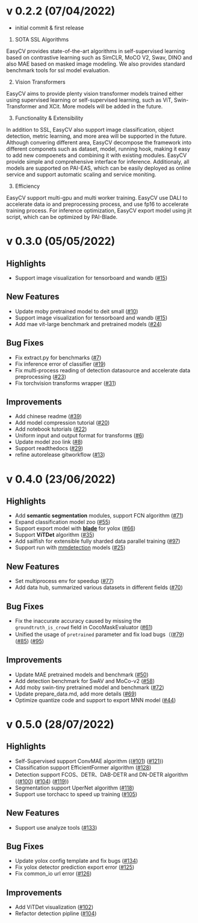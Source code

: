 # v 0.2.2 (07/04/2022)

* initial commit & first release

1. SOTA SSL Algorithms

EasyCV provides state-of-the-art algorithms in self-supervised learning based on contrastive learning such as SimCLR, MoCO V2, Swav, DINO and also MAE based on masked image modeling. We also provides standard benchmark tools for ssl model evaluation.

2. Vision Transformers

EasyCV aims to provide plenty vision transformer models trained either using supervised learning or self-supervised learning, such as ViT, Swin-Transformer and XCit. More models will be added in the future.

3. Functionality & Extensibility

In addition to SSL, EasyCV also support image classification, object detection, metric learning, and more area will be supported in the future. Although convering different area, EasyCV decompose the framework into different componets such as dataset, model, running hook, making it easy to add new compoenets and combining it with existing modules.
EasyCV provide simple and comprehensive interface for inference. Additionaly, all models are supported on PAI-EAS, which can be easily deployed as online service and support automatic scaling and service moniting.

3. Efficiency

EasyCV support multi-gpu and multi worker training. EasyCV use DALI to accelerate data io and preprocessing process, and use fp16 to accelerate training process. For inference optimization, EasyCV export model using jit script, which can be optimized by PAI-Blade.

# v 0.3.0 (05/05/2022)

## Highlights
- Support image visualization for tensorboard and wandb ([#15](https://github.com/alibaba/EasyCV/pull/15))

## New Features
- Update moby pretrained model to deit small ([#10](https://github.com/alibaba/EasyCV/pull/10))
- Support image visualization for tensorboard and wandb ([#15](https://github.com/alibaba/EasyCV/pull/15))
- Add mae vit-large benchmark  and pretrained models ([#24](https://github.com/alibaba/EasyCV/pull/24))

## Bug Fixes
-  Fix extract.py for benchmarks ([#7](https://github.com/alibaba/EasyCV/pull/7))
-  Fix inference error of classifier ([#19](https://github.com/alibaba/EasyCV/pull/19))
-  Fix multi-process reading of detection datasource and accelerate data preprocessing ([#23](https://github.com/alibaba/EasyCV/pull/23))
- Fix torchvision transforms wrapper ([#31](https://github.com/alibaba/EasyCV/pull/31))

## Improvements
- Add chinese readme ([#39](https://github.com/alibaba/EasyCV/pull/39))
- Add model compression tutorial ([#20](https://github.com/alibaba/EasyCV/pull/20))
- Add notebook tutorials ([#22](https://github.com/alibaba/EasyCV/pull/22))
- Uniform input and output format for transforms ([#6](https://github.com/alibaba/EasyCV/pull/6))
- Update model zoo link ([#8](https://github.com/alibaba/EasyCV/pull/8))
- Support readthedocs  ([#29](https://github.com/alibaba/EasyCV/pull/29))
- refine autorelease gitworkflow ([#13](https://github.com/alibaba/EasyCV/pull/13))

# v 0.4.0 (23/06/2022)

## Highlights
- Add **semantic segmentation** modules, support FCN algorithm ([#71](https://github.com/alibaba/EasyCV/pull/71))
- Expand classification model zoo ([#55](https://github.com/alibaba/EasyCV/pull/55))
- Support export model with **[blade](https://help.aliyun.com/document_detail/205134.html)** for yolox ([#66](https://github.com/alibaba/EasyCV/pull/66))
- Support **ViTDet** algorithm ([#35](https://github.com/alibaba/EasyCV/pull/35))
- Add sailfish for extensible fully sharded data parallel training ([#97](https://github.com/alibaba/EasyCV/pull/97))
- Support run with [mmdetection](https://github.com/open-mmlab/mmdetection) models ([#25](https://github.com/alibaba/EasyCV/pull/25))

## New Features
- Set multiprocess env for speedup ([#77](https://github.com/alibaba/EasyCV/pull/77))
- Add data hub, summarized various datasets in different fields ([#70](https://github.com/alibaba/EasyCV/pull/70))

## Bug Fixes
-  Fix the inaccurate accuracy caused by missing the `groundtruth_is_crowd` field in CocoMaskEvaluator ([#61](https://github.com/alibaba/EasyCV/pull/61))
- Unified the usage of `pretrained` parameter and fix load bugs（([#79](https://github.com/alibaba/EasyCV/pull/79)) ([#85](https://github.com/alibaba/EasyCV/pull/85)) ([#95](https://github.com/alibaba/EasyCV/pull/95))

## Improvements
- Update MAE pretrained models and benchmark ([#50](https://github.com/alibaba/EasyCV/pull/50))
- Add detection benchmark for SwAV and MoCo-v2 ([#58](https://github.com/alibaba/EasyCV/pull/58))
- Add moby swin-tiny pretrained model and benchmark ([#72](https://github.com/alibaba/EasyCV/pull/72))
- Update prepare_data.md, add more details ([#69](https://github.com/alibaba/EasyCV/pull/69))
- Optimize quantize code and support to export MNN model ([#44](https://github.com/alibaba/EasyCV/pull/44))

# v 0.5.0 (28/07/2022)

## Highlights
- Self-Supervised support ConvMAE algorithm (([#101](https://github.com/alibaba/EasyCV/pull/101)) ([#121](https://github.com/alibaba/EasyCV/pull/121)))
- Classification support EfficientFormer algorithm ([#128](https://github.com/alibaba/EasyCV/pull/128))
- Detection support FCOS、DETR、DAB-DETR and DN-DETR algorithm (([#100](https://github.com/alibaba/EasyCV/pull/100)) ([#104](https://github.com/alibaba/EasyCV/pull/104)) ([#119](https://github.com/alibaba/EasyCV/pull/119)))
- Segmentation support UperNet algorithm ([#118](https://github.com/alibaba/EasyCV/pull/118))
- Support use torchacc to speed up training ([#105](https://github.com/alibaba/EasyCV/pull/105))

## New Features
- Support use analyze tools ([#133](https://github.com/alibaba/EasyCV/pull/133))

## Bug Fixes
- Update yolox config template and fix bugs ([#134](https://github.com/alibaba/EasyCV/pull/134))
- Fix yolox detector prediction export error ([#125](https://github.com/alibaba/EasyCV/pull/125))
- Fix common_io url error ([#126](https://github.com/alibaba/EasyCV/pull/126))

## Improvements
- Add ViTDet visualization ([#102](https://github.com/alibaba/EasyCV/pull/102))
- Refactor detection pipline ([#104](https://github.com/alibaba/EasyCV/pull/104))
